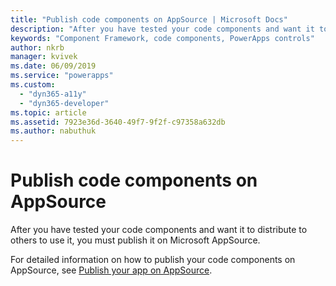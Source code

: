 ```yaml
---
title: "Publish code components on AppSource | Microsoft Docs"
description: "After you have tested your code components and want it to distribute to others to use it, you must publish it on Microsoft AppSource."
keywords: "Component Framework, code components, PowerApps controls"
author: nkrb 
manager: kvivek
ms.date: 06/09/2019
ms.service: "powerapps"
ms.custom:
  - "dyn365-a11y"
  - "dyn365-developer"
ms.topic: article
ms.assetid: 7923e36d-3640-49f7-9f2f-c97358a632db
ms.author: nabuthuk
---
```


# Publish code components on AppSource

After you have tested your code components and want it to distribute to others to use it, you must publish it on Microsoft AppSource.

For detailed information on how to publish your code components on AppSource, see [Publish your app on AppSource](/powerapps/developer/common-data-service/publish-app-appsource).

